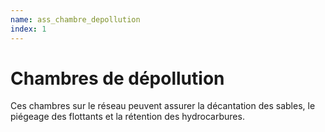 ```yaml
---
name: ass_chambre_depollution
index: 1
---
```


# Chambres de dépollution

Ces chambres sur le réseau peuvent assurer la décantation des sables, le piégeage des flottants et la rétention des hydrocarbures.
